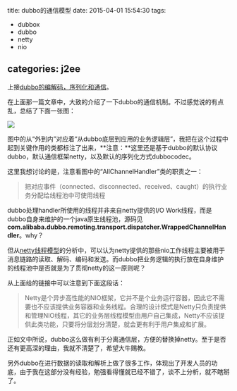 title: dubbo的通信模型
date: 2015-04-01 15:54:30
tags:
- dubbox
- dubbo
- netty
- nio

categories: j2ee
---


上接[dubbo的编解码，序列化和通信](http://blog.kazaff.me/2015/02/01/dubbo%E7%9A%84%E7%BC%96%E8%A7%A3%E7%A0%81%EF%BC%8C%E5%BA%8F%E5%88%97%E5%8C%96%E5%92%8C%E9%80%9A%E4%BF%A1/)。

<!--more-->

在上面那一篇文章中，大致的介绍了一下dubbo的通信机制。不过感觉说的有点乱，总结了下面一张图：

![](http://pic.yupoo.com/kazaff/EwVU804K/78m8v.png)

图中的从“外到内”对应着“从dubbo底层到应用的业务逻辑层”，我把在这个过程中起到关键作用的类都标注了出来，**注意：**这里还是基于dubbo的默认协议dubbo，默认通信框架netty，以及默认的序列化方式dubbocodec。

这里我想讨论的是，注意看图中的“AllChannelHandler”类的职责之一：

> 把对应事件（connected、disconnected、received、caught）的执行业务分配给线程池中可使用线程

dubbo处理handler所使用的线程并非来自netty提供的I/O Work线程，而是dubbo自身来维护的一个java原生线程池，源码见**com.alibaba.dubbo.remoting.transport.dispatcher.WrappedChannelHandler**。why？

但从[netty线程模型](http://www.infoq.com/cn/articles/netty-threading-model/#show-last-Point)的分析中，可以认为netty提供的那些nio工作线程主要被用于消息链路的读取、解码、编码和发送。而dubbo把业务逻辑的执行放在自身维护的线程池中是否就是为了贯彻netty的这一原则呢？

从上面给的链接中可以注意到下面这段话：

> Netty是个异步高性能的NIO框架，它并不是个业务运行容器，因此它不需要也不应该提供业务容器和业务线程。合理的设计模式是Netty只负责提供和管理NIO线程，其它的业务层线程模型由用户自己集成，Netty不应该提供此类功能，只要将分层划分清楚，就会更有利于用户集成和扩展。

正如文中所说，dubbo这么做有利于分离通信层，方便的替换掉netty。至于是否还有更高深的理由，我就不清楚了，希望大牛赐教。

另外dubbo在进行数据的读取和解析上做了很多工作，体现出了开发人员的功底，由于我在这部分没有经验，勉强看得懂就已经不错了，谈不上分析，就不瞎掰了。

